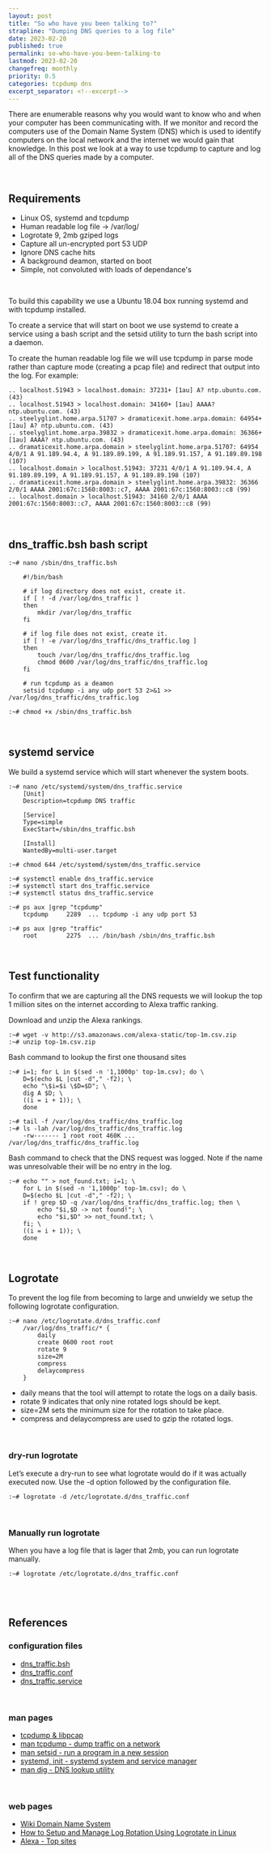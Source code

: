 ```yaml
---
layout: post
title: "So who have you been talking to?"
strapline: "Dumping DNS queries to a log file"
date: 2023-02-20 
published: true
permalink: so-who-have-you-been-talking-to
lastmod: 2023-02-20
changefreq: monthly
priority: 0.5
categories: tcpdump dns 
excerpt_separator: <!--excerpt-->
---
```


There are enumerable reasons why you would want to know who and when your computer has been communicating with. If we monitor and record the computers use of the Domain Name System (DNS) which is used to identify computers on the local network and the internet we would gain that knowledge. In this post we look at a way to use tcpdump to capture and log all of the DNS queries made by a computer.

<!--excerpt-->

<br>

## Requirements 

- Linux OS, systemd and tcpdump
- Human readable log file -> /var/log/
- Logrotate 9, 2mb gziped logs
- Capture all un-encrypted port 53 UDP
- Ignore DNS cache hits
- A background deamon, started on boot 
- Simple, not convoluted with loads of dependance's

<br>

To build this capability we use a Ubuntu 18.04 box running systemd and with tcpdump installed. 


To create a service that will start on boot we use systemd to create a service using a bash script and the setsid utility to turn the bash script into a daemon. 


To create the human readable log file we will use tcpdump in parse mode rather than capture mode (creating a pcap file) and redirect that output into the log. For example:

    .. localhost.51943 > localhost.domain: 37231+ [1au] A? ntp.ubuntu.com. (43)
    .. localhost.51943 > localhost.domain: 34160+ [1au] AAAA? ntp.ubuntu.com. (43)
    .. steelyglint.home.arpa.51707 > dramaticexit.home.arpa.domain: 64954+ [1au] A? ntp.ubuntu.com. (43)
    .. steelyglint.home.arpa.39832 > dramaticexit.home.arpa.domain: 36366+ [1au] AAAA? ntp.ubuntu.com. (43)
    .. dramaticexit.home.arpa.domain > steelyglint.home.arpa.51707: 64954 4/0/1 A 91.189.94.4, A 91.189.89.199, A 91.189.91.157, A 91.189.89.198 (107)
    .. localhost.domain > localhost.51943: 37231 4/0/1 A 91.189.94.4, A 91.189.89.199, A 91.189.91.157, A 91.189.89.198 (107)
    .. dramaticexit.home.arpa.domain > steelyglint.home.arpa.39832: 36366 2/0/1 AAAA 2001:67c:1560:8003::c7, AAAA 2001:67c:1560:8003::c8 (99)
    .. localhost.domain > localhost.51943: 34160 2/0/1 AAAA 2001:67c:1560:8003::c7, AAAA 2001:67c:1560:8003::c8 (99)

<br>

## dns_traffic.bsh bash script

    :~# nano /sbin/dns_traffic.bsh

        #!/bin/bash

        # if log directory does not exist, create it.
        if [ ! -d /var/log/dns_traffic ]
        then 
            mkdir /var/log/dns_traffic 
        fi

        # if log file does not exist, create it.
        if [ ! -e /var/log/dns_traffic/dns_traffic.log ]
        then 
            touch /var/log/dns_traffic/dns_traffic.log  
            chmod 0600 /var/log/dns_traffic/dns_traffic.log 
        fi

        # run tcpdump as a deamon
        setsid tcpdump -i any udp port 53 2>&1 >> /var/log/dns_traffic/dns_traffic.log

    :~# chmod +x /sbin/dns_traffic.bsh

<br>

## systemd service 

We build a systemd service which will start whenever the system boots.

    :~# nano /etc/systemd/system/dns_traffic.service
        [Unit]
        Description=tcpdump DNS traffic

        [Service]
        Type=simple
        ExecStart=/sbin/dns_traffic.bsh

        [Install]
        WantedBy=multi-user.target

    :~# chmod 644 /etc/systemd/system/dns_traffic.service

    :~# systemctl enable dns_traffic.service 
    :~# systemctl start dns_traffic.service
    :~# systemctl status dns_traffic.service

    :~# ps aux |grep "tcpdump"
        tcpdump     2289  ... tcpdump -i any udp port 53

    :~# ps aux |grep "traffic"
        root        2275  ... /bin/bash /sbin/dns_traffic.bsh


<br>

## Test functionality

To confirm that we are capturing all the DNS requests we will lookup the top 
1 million sites on the internet according to Alexa traffic ranking.

Download and unzip the Alexa rankings.

    :~# wget -v http://s3.amazonaws.com/alexa-static/top-1m.csv.zip
    :~# unzip top-1m.csv.zip 

Bash command to lookup the first one thousand sites 

    :~# i=1; for L in $(sed -n '1,1000p' top-1m.csv); do \
        D=$(echo $L |cut -d"," -f2); \
        echo "\$i=$i \$D=$D"; \
        dig A $D; \
        ((i = i + 1)); \
        done

    :~# tail -f /var/log/dns_traffic/dns_traffic.log 
    :~# ls -lah /var/log/dns_traffic/dns_traffic.log 
        -rw------- 1 root root 460K ... /var/log/dns_traffic/dns_traffic.log

Bash command to check that the DNS request was logged. Note if the name was
unresolvable their will be no entry in the log.

    :~# echo "" > not_found.txt; i=1; \
        for L in $(sed -n '1,1000p' top-1m.csv); do \
        D=$(echo $L |cut -d"," -f2); \
        if ! grep $D -q /var/log/dns_traffic/dns_traffic.log; then \
            echo "$i,$D -> not found!"; \
            echo "$i,$D" >> not_found.txt; \
        fi; \
        ((i = i + 1)); \
        done

<br>

## Logrotate

To prevent the log file from becoming to large and unwieldy we setup the 
following logrotate configuration.

    :~# nano /etc/logrotate.d/dns_traffic.conf 
        /var/log/dns_traffic/* {
            daily
            create 0600 root root
            rotate 9
            size=2M
            compress 
            delaycompress
        }

* daily means that the tool will attempt to rotate the logs on a daily basis. 
* rotate 9 indicates that only nine rotated logs should be kept. 
* size=2M sets the minimum size for the rotation to take place. 
* compress and delaycompress are used to gzip the rotated logs.

<br>

### dry-run logrotate

Let’s execute a dry-run to see what logrotate would do if it was actually 
executed now. Use the -d option followed by the configuration file. 

    :~# logrotate -d /etc/logrotate.d/dns_traffic.conf 

<br>

### Manually run logrotate

When you have a log file that is lager that 2mb, you can run logrotate manually.


    :~# logrotate /etc/logrotate.d/dns_traffic.conf 

<br>
<br>

## References

### configuration files

- [dns_traffic.bsh](/assets/text/dns_traffic.bsh)
- [dns_traffic.conf](/assets/text/dns_traffic.conf)
- [dns_traffic.service](/assets/text/dns_traffic.service)

<br>

### man pages

- [tcpdump & libpcap](https://www.tcpdump.org)
- [man tcpdump - dump traffic on a network](/assets/text/man_tcpdump.txt)
- [man setsid - run a program in a new session](/assets/text/man_setsid.txt)
- [systemd, init - systemd system and service manager](/assets/text/man_systemd.txt)
- [man dig - DNS lookup utility](/assets/text/man_dig.txt)

<br>

### web pages

- [Wiki Domain Name System](https://en.wikipedia.org/wiki/Domain_Name_System)
- [How to Setup and Manage Log Rotation Using Logrotate in Linux](https://www.tecmint.com/install-logrotate-to-manage-log-rotation-in-linux/)
- [Alexa - Top sites](https://www.alexa.com/topsites)

<br>
<br>


